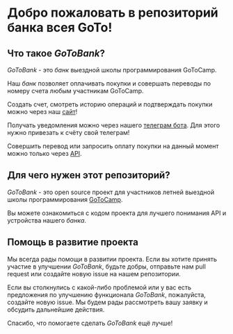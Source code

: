 # Добро пожаловать в репозиторий банка всея GoTo!  

## Что такое *GoToBank*?
*GoToBank* - это *банк* выездной школы программирования GoToCamp.

Наш *банк* позволяет оплачивать покупки и совершать переводы по номеру счета любым участникам GoToCamp.

Создать счет, смотреть историю операций и подтверждать покупки можно через наш [сайт]()!

Получать уведомления можно через нашего [телеграм бота](). Для этого нужно привезать к счёту свой телеграм!

Совершить перевод или запросить оплату покупки на данный момент можно только через [API](docs.md).

## Для чего нужен этот репозиторий?
*GoToBank* - это open source проект для участников летней выездной школы программирования [GoToCamp](goto.msk.ru). 

Вы можете ознакомиться с кодом проекта для лучшего понимания API и устройства нашего *банка*. 

## Помощь в развитие проекта
Мы всегда рады помощи в развитии проекта. Если вы хотите принять участие в улучшении *GoToBank*, будьте добры, отправьте нам pull request или создайте новую issue на нашем репозитории.

Если вы столкнулись с какой-либо проблемой или у вас есть предложения по улучшению функционала *GoToBank*, пожалуйста, создайте новую issue. Мы будем рады рассмотреть вашу заявку и обсудить дальнейшие действия.

Спасибо, что помогаете сделать *GoToBank* ещё лучше!
